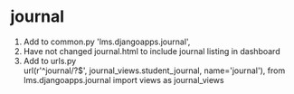 # journal
1. Add to common.py 'lms.djangoapps.journal',
2. Have not changed journal.html to include journal listing in dashboard 
3. Add to urls.py     
url(r'^journal/?$', journal_views.student_journal, name='journal'),
from lms.djangoapps.journal import views as journal_views
